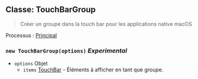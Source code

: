 ## Classe: TouchBarGroup

> Créer un groupe dans la touch bar pour les applications native macOS

Processus : [Principal](../tutorial/quick-start.md#main-process)

### `new TouchBarGroup(options)` *Experimental*

* `options` Objet 
  * `items` [TouchBar](touch-bar.md) - Éléments à afficher en tant que groupe.